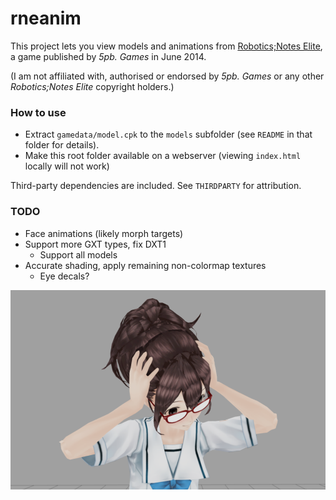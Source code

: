 # rneanim

This project lets you view models and animations from [Robotics;Notes Elite](https://vndb.org/v5883), a game published by *5pb. Games* in June 2014.

(I am not affiliated with, authorised or endorsed by *5pb. Games* or any other *Robotics;Notes Elite* copyright holders.)

### How to use

- Extract `gamedata/model.cpk` to the `models` subfolder (see `README` in that folder for details).
- Make this root folder available on a webserver (viewing `index.html` locally will not work)

Third-party dependencies are included. See `THIRDPARTY` for attribution.

### TODO

- Face animations (likely morph targets)
- Support more GXT types, fix DXT1
  - Support all models
- Accurate shading, apply remaining non-colormap textures
  - Eye decals?

![AkiDamaged](akidamaged.png?raw=true "AkiDamaged")